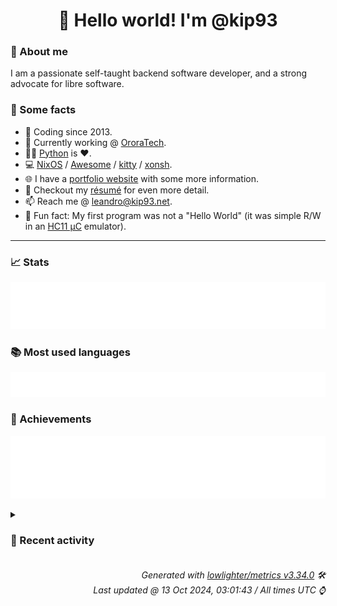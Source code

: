 <!-- README template, populated using this action:
     https://github.com/kip93/kip93/blob/main/.github/workflows/readme.yml. -->

<h1 align="center">👋 Hello world! I'm @kip93</h1> <!-- LOGIN => username -->

### 👤 About me

I am a passionate self-taught backend software developer, and a strong advocate for libre software.


### 💬 Some facts

* 📅 Coding since 2013.
* 💼 Currently working @ [OroraTech](https://ororatech.com/).
* 👨‍💻 [Python](https://github.com/search?q=user%3Akip93&l=python) is ❤️. <!-- LOGIN => username -->
* 💻 [NixOS](https://github.com/NixOS/) /
     [Awesome](https://github.com/awesomeWM/) /
     [kitty](https://github.com/kovidgoyal/kitty/) /
     [xonsh](https://github.com/xonsh/).
* 🌐 I have a [portfolio website](https://kip93.net/) with some more information.
* 📝 Checkout my [résumé](https://kip93.net/resume/) for even more detail.
* 📫 Reach me @ [leandro@kip93.net](mailto:leandro@kip93.net).
* 🎲 Fun fact: My first program was not a "Hello World" (it was simple R/W in an [HC11 µC](https://en.wikipedia.org/wiki/68HC11) emulator).


-----------------------------------------------------------------------------------------------------------------------


### 📈 Stats

![](./stats.svg)


### 📚 Most used languages <!-- by percentage, in decreasing order -->

![](./languages.svg)


### 🏅 Achievements

![](./achievements.svg)


<details> <!-- Last activity -->
<!-- Almost verbatim copy of https://github.com/lowlighter/metrics/blob/latest/source/templates/markdown/partials/activity.ejs, but restructured to be foldable. -->
<summary><h3>📰 Recent activity</h3></summary>

* ➡️ Pushed 10000 commits in [kip93/nixpkgs](https://github.com/kip93/nixpkgs) on branch `chore/calibre-web-ldap`
  * [#9e70960](https://github.com/kip93/nixpkgs/commit/9e70960) p3x-onenote: 2023.4.117 -&gt; 2024.10.110 (#346490)
  * [#e3f04ae](https://github.com/kip93/nixpkgs/commit/e3f04ae) python312Packages.pyeconet: 0.1.22 -&gt; 0.1.23

Diff: https://github.com/w1ll1am23/pyeconet/compare/refs/tags/v0.1.22...v0.1.23

Changelog: https://github.com/w1ll1am23/pyeconet/releases/tag/v0.1.23
  * [#55dd815](https://github.com/kip93/nixpkgs/commit/55dd815) python312Packages.pysml: 0.1.3 -&gt; 0.1.4

Diff: https://github.com/mtdcr/pysml/compare/refs/tags/0.1.3...0.1.4
  * [#d9c9aa3](https://github.com/kip93/nixpkgs/commit/d9c9aa3) yt-dlp: 2024.9.27 -&gt; 2024.10.7 (#347247)
  * [#10ea84d](https://github.com/kip93/nixpkgs/commit/10ea84d) vimPlugins.nvim-treesitter: update grammars
  * [#aa6af57](https://github.com/kip93/nixpkgs/commit/aa6af57) vimPlugins: update on 2024-10-07
  * [#e8200a3](https://github.com/kip93/nixpkgs/commit/e8200a3) luaPackages: update on 2024-10-07
  * [#e0268f7](https://github.com/kip93/nixpkgs/commit/e0268f7) gitleaks: 8.20.0 -&gt; 8.20.1 (#347250)
  * [#a6e7e8d](https://github.com/kip93/nixpkgs/commit/a6e7e8d) ggshield: 1.32.0 -&gt; 1.32.1 (#347251)
  * [#c82c1ea](https://github.com/kip93/nixpkgs/commit/c82c1ea) metasploit: 6.4.28 -&gt; 6.4.29 (#347252)
  * [#719ef91](https://github.com/kip93/nixpkgs/commit/719ef91) python311Packages.llama-index-core: 0.11.14 -&gt; 0.11.16

Diff: https://github.com/run-llama/llama_index/compare/refs/tags/v0.11.14...v0.11.16

Changelog: https://github.com/run-llama/llama_index/blob/0.11.16/CHANGELOG.md
  * [#829927f](https://github.com/kip93/nixpkgs/commit/829927f) forbidden: 12.5 -&gt; 12.6 (#346643)
  * [#af8cdb4](https://github.com/kip93/nixpkgs/commit/af8cdb4) elementary-xfce-icon-theme: 0.19 -&gt; 0.20 (#347240)
  * [#f937138](https://github.com/kip93/nixpkgs/commit/f937138) python312Packages.mailchecker: 6.0.9 -&gt; 6.0.11

Changelog: https://github.com/FGRibreau/mailchecker/blob/v6.0.11/CHANGELOG.md
  * [#a97373a](https://github.com/kip93/nixpkgs/commit/a97373a) azure-cli: install completions for all shells (#346715)
  * [#2d63d9a](https://github.com/kip93/nixpkgs/commit/2d63d9a) python311Packages.llama-index-multi-modal-llms-openai: 0.2.1 -&gt; 0.2.2
  * [#e17b42a](https://github.com/kip93/nixpkgs/commit/e17b42a) python311Packages.llama-index-llms-openai: 0.2.9 -&gt; 0.2.12
  * [#2d17cb8](https://github.com/kip93/nixpkgs/commit/2d17cb8) python311Packages.llama-parse: 0.5.6 -&gt; 0.5.7
  * [#9eb7308](https://github.com/kip93/nixpkgs/commit/9eb7308) python311Packages.llama-cloud: 0.0.17 -&gt; 0.1.2
  * [#48469bc](https://github.com/kip93/nixpkgs/commit/48469bc) python311Packages.llama-index-embeddings-gemini: 0.2.0 -&gt; 0.2.1
  * *On 12 Oct 2024, 12:09:20*
* ➡️ Pushed 1083 commits in [kip93/nixpkgs](https://github.com/kip93/nixpkgs) on branch `master`
  * [#1dc34aa](https://github.com/kip93/nixpkgs/commit/1dc34aa) steamtinkerlaunch: add steamcompattool output

This makes it possible to integrate this into our steam derivation&#39;s
extraCompatPackages
  * [#309fcf6](https://github.com/kip93/nixpkgs/commit/309fcf6) steamtinkerlaunch: don&#39;t wrap in order to preserve $0

Fixes https://github.com/NixOS/nixpkgs/issues/295902
  * [#0fc7b44](https://github.com/kip93/nixpkgs/commit/0fc7b44) dropbox: add libGL to the FHS environment

dropbox v209 has stopped shipping libGL.so, which causes a crash on startup if it&#39;s missing and $DISPLAY is set.
  * [#0d02f0b](https://github.com/kip93/nixpkgs/commit/0d02f0b) chrpath: 0.16 -&gt; 0.17

https://codeberg.org/pere/chrpath/releases/tag/release-0.17

The project moved to Codeberg since Alioth shut down.
  * [#70ac601](https://github.com/kip93/nixpkgs/commit/70ac601) ladybird: 0-unstable-2024-09-21 -&gt; 0-unstable-2024-10-05
  * [#6bb12ac](https://github.com/kip93/nixpkgs/commit/6bb12ac) llvmPackages_19.libclc: fix formatting
  * [#a80f2c1](https://github.com/kip93/nixpkgs/commit/a80f2c1) llvmPackages_19.libclc: fix building
  * [#db45f30](https://github.com/kip93/nixpkgs/commit/db45f30) spirv-llvm-translator: fix formatting
  * [#8bad509](https://github.com/kip93/nixpkgs/commit/8bad509) spirv-llvm-translator: fix building with llvm 19
  * [#ff47379](https://github.com/kip93/nixpkgs/commit/ff47379) pkgs/top-level/aliases.nix: add clang19Stdenv and clang-tools_19
  * [#3b465e8](https://github.com/kip93/nixpkgs/commit/3b465e8) ssdfs-utils: 4.45 -&gt; 4.46
  * [#8761a97](https://github.com/kip93/nixpkgs/commit/8761a97) qdiskinfo: add themes
  * [#acf163b](https://github.com/kip93/nixpkgs/commit/acf163b) metacubexd: 1.150.0 -&gt; 1.151.0
  * [#f724bee](https://github.com/kip93/nixpkgs/commit/f724bee) {qbittorrent, qbittorrent-nox}: add mainProgram
  * [#ac9677e](https://github.com/kip93/nixpkgs/commit/ac9677e) python312Packages.grpcio-testing: 1.65.4 -&gt; 1.66.2

Diff: grpc/grpc@v1.65.4...v1.66.2

Changelog: https://github.com/grpc/grpc/releases/tag/v1.66.2
  * [#7943dad](https://github.com/kip93/nixpkgs/commit/7943dad) python312Packages.drf-yasg: refactor
  * [#7c0d61b](https://github.com/kip93/nixpkgs/commit/7c0d61b) python312Packages.xml2rfc: clean up dependencies
  * [#cb7699b](https://github.com/kip93/nixpkgs/commit/cb7699b) python312Packages.xml2rfc: switch to pypa builder
  * [#dc2ce3b](https://github.com/kip93/nixpkgs/commit/dc2ce3b) python312Packages.requests-unixsocket2: init at 0.4.2

requests-unixsocket2 is a dependency of azure-iot-device Python package
  * [#5530bac](https://github.com/kip93/nixpkgs/commit/5530bac) maintainers: add mikut
  * *On 12 Oct 2024, 11:58:25*
* 💬 Commented on [#10153 git-lfs support](https://github.com/NixOS/nix/issues/10153) from [NixOS/nix](https://github.com/NixOS/nix)
  * *On 10 Oct 2024, 15:11:11*
* 💬 Commented on [#293002 python311Packages.flask-simpleldap: init at 2.0.0](https://github.com/NixOS/nixpkgs/pull/293002) from [NixOS/nixpkgs](https://github.com/NixOS/nixpkgs)
  * *On 8 Oct 2024, 22:53:25*
</details>


<h6 align="right"><em>
    Generated with <a href="https://github.com/lowlighter/metrics/tree/latest/">lowlighter/metrics v3.34.0</a> 🛠️<br> <!-- VERSION => MAJOR.minor.patch -->
    Last updated @ 13 Oct 2024, 03:01:43 / All times UTC ⌚ <!-- meta.generated => DD/MM/YYYY, hh:mm -->
</em></h6>
